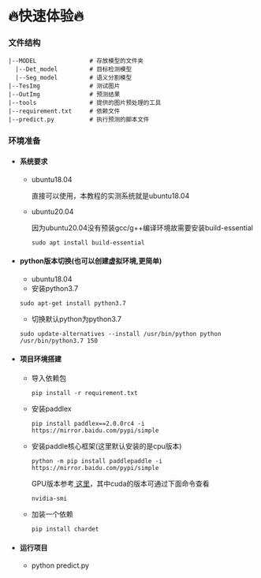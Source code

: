 

# 🔥快速体验🔥

### 文件结构

```
|--MODEL               # 存放模型的文件夹
  |--Det_model         # 目标检测模型
  |--Seg_model         # 语义分割模型
|--TesImg              # 测试图片
|--OutImg              # 预测结果
|--tools               # 提供的图片预处理的工具
|--requirement.txt     # 依赖文件
|--predict.py          # 执行预测的脚本文件
```
### 环境准备

* #### 系统要求

  * ubuntu18.04

    直接可以使用，本教程的实测系统就是ubuntu18.04

  * ubuntu20.04

    因为ubuntu20.04没有预装gcc/g++编译环境故需要安装build-essential

    `sudo apt install build-essential`

 * #### python版本切换(也可以创建虚拟环境,更简单)
   
   * ubuntu18.04
   
   + 安装python3.7
   
   `sudo apt-get install python3.7`
   
   + 切换默认python为python3.7
   
   `sudo update-alternatives --install /usr/bin/python python /usr/bin/python3.7 150`
   
 * #### 项目环境搭建
   + 导入依赖包

     `pip install -r requirement.txt`
     
   + 安装paddlex
     
     `pip install paddlex==2.0.0rc4 -i https://mirror.baidu.com/pypi/simple`
   
   + 安装paddle核心框架(这里默认安装的是cpu版本)
     
     `python -m pip install paddlepaddle -i https://mirror.baidu.com/pypi/simple`
   
     GPU版本参考<a href='https://www.paddlepaddle.org.cn/'> 这里</a>，其中cuda的版本可通过下面命令查看
     
     `nvidia-smi`
     
   + 加装一个依赖
   
     `pip install chardet`
   
 * #### 运行项目
   * python predict.py   